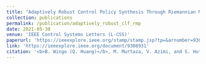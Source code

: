 ```yaml
---
title: "Adaptively Robust Control Policy Synthesis Through Riemannian Motion Policies"
collection: publications
permalink: /publication/adaptively_robust_clf_rmp
date: 2021-05-30
venue: 'IEEE Control Systems Letters (L-CSS)'
paperurl: 'https://ieeexplore.ieee.org/stamp/stamp.jsp?tp=&arnumber=9308931'
link: 'https://ieeexplore.ieee.org/document/9308931'
citation: '<b>B. Wingo (Q. Huang)</b>, M. Murtaza, V. Azimi, and S. Hutchinson, &quot;Adaptively Robust Control Policy Synthesis Through Riemannian Motion Policies.&quot; <i>IEEE Control Systems Letters (L-CSS)</i>, May, 2021.'
---
```

